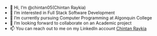 - 👋 Hi, I’m @chintan05(Chintan Raykia)
- 👀 I’m interested in Full Stack Software Development
- 🌱 I’m currently pursuing Computer Programming at Algonquin College
- 💞️ I’m looking forward to collaborate on an Academic project
- 📫 You can reach out to me on my LinkedIn account [Chintan Raykia](https://www.linkedin.com/in/chintan-raykia)

<!---
chintan05/chintan05 is a ✨ special ✨ repository because its `README.md` (this file) appears on your GitHub profile.
You can click the Preview link to take a look at your changes.
--->

